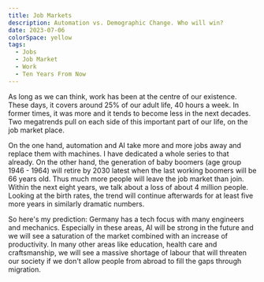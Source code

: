 ```yaml
---
title: Job Markets
description: Automation vs. Demographic Change. Who will win?
date: 2023-07-06
colorSpace: yellow
tags:
  - Jobs
  - Job Market
  - Work
  - Ten Years From Now
---
```


As long as we can think, work has been at the centre of our existence. These
days, it covers around 25% of our adult life, 40 hours a week. In former times,
it was more and it tends to become less in the next decades. Two megatrends pull
on each side of this important part of our life, on the job market place.

On the one hand, automation and AI take more and more jobs away and replace them
with machines. I have dedicated a whole series to that already. On the other
hand, the generation of baby boomers (age group 1946 - 1964) will retire by 2030
latest when the last working boomers will be 66 years old. Thus much more people
will leave the job market than join. Within the next eight years, we talk about
a loss of about 4 million people. Looking at the birth rates, the trend will
continue afterwards for at least five more years in similarly dramatic numbers.

So here's my prediction: Germany has a tech focus with many engineers and
mechanics. Especially in these areas, AI will be strong in the future and we
will see a saturation of the market combined with an increase of productivity.
In many other areas like education, health care and craftsmanship, we will see a
massive shortage of labour that will threaten our society if we don't allow
people from abroad to fill the gaps through migration.
